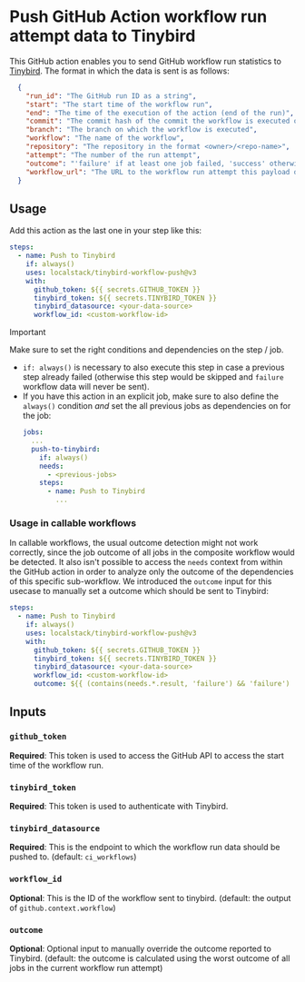# Push GitHub Action workflow run attempt data to Tinybird

This GitHub action enables you to send GitHub workflow run statistics to
[Tinybird](https://www.tinybird.co/). The format in which the data is sent is as follows:

```json
  {
    "run_id": "The GitHub run ID as a string",
    "start": "The start time of the workflow run",
    "end": "The time of the execution of the action (end of the run)",
    "commit": "The commit hash of the commit the workflow is executed on",
    "branch": "The branch on which the workflow is executed", 
    "workflow": "The name of the workflow",
    "repository": "The repository in the format <owner>/<repo-name>",
    "attempt": "The number of the run attempt",
    "outcome": "'failure' if at least one job failed, 'success' otherwise",
    "workflow_url": "The URL to the workflow run attempt this payload describes"
  }
```

## Usage
Add this action as the last one in your step like this:
```yaml
steps:
  - name: Push to Tinybird
    if: always()
    uses: localstack/tinybird-workflow-push@v3
    with:
      github_token: ${{ secrets.GITHUB_TOKEN }}
      tinybird_token: ${{ secrets.TINYBIRD_TOKEN }}
      tinybird_datasource: <your-data-source>
      workflow_id: <custom-workflow-id>
```

> [!IMPORTANT]
> Make sure to set the right conditions and dependencies on the step / job.

- `if: always()` is necessary to also execute this step in case a previous step already failed (otherwise this step would be skipped and `failure` workflow data will never be sent).
- If you have this action in an explicit job, make sure to also define the `always()` condition _and_ set the all previous jobs as dependencies on for the job:
  ```yaml
  jobs:
    ...
    push-to-tinybird:
      if: always()
      needs:
        - <previous-jobs>
      steps:
        - name: Push to Tinybird
          ...
  ```

### Usage in callable workflows
In callable workflows, the usual outcome detection might not work correctly, since the job outcome of all jobs in the composite workflow would be detected.
It also isn't possible to access the `needs` context from within the GitHub action in order to analyze only the outcome of the dependencies of this specific sub-workflow.
We introduced the `outcome` input for this usecase to manually set a outcome which should be sent to Tinybird:
```yaml
steps:
  - name: Push to Tinybird
    if: always()
    uses: localstack/tinybird-workflow-push@v3
    with:
      github_token: ${{ secrets.GITHUB_TOKEN }}
      tinybird_token: ${{ secrets.TINYBIRD_TOKEN }}
      tinybird_datasource: <your-data-source>
      workflow_id: <custom-workflow-id>
      outcome: ${{ (contains(needs.*.result, 'failure') && 'failure') || 'success' }}
```

## Inputs

### `github_token`

**Required**: This token is used to access the GitHub API to access the start time of the workflow run.

### `tinybird_token`

**Required**: This token is used to authenticate with Tinybird.

### `tinybird_datasource`

**Required**: This is the endpoint to which the workflow run data should be pushed to. (default: `ci_workflows`)

### `workflow_id`

**Optional**: This is the ID of the workflow sent to tinybird. (default: the output of `github.context.workflow`)

### `outcome`

**Optional**: Optional input to manually override the outcome reported to Tinybird.
(default: the outcome is calculated using the worst outcome of all jobs in the current workflow run attempt)
